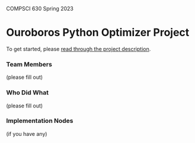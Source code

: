 COMPSCI 630 Spring 2023
# Ouroboros Python Optimizer Project

To get started, please [read through the project description](description.md).

### Team Members
(please fill out)

### Who Did What
(please fill out)

### Implementation Nodes
(if you have any)
